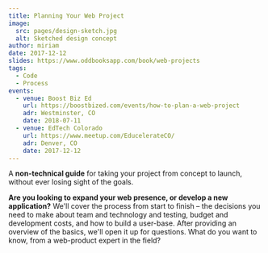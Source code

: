 ```yaml
---
title: Planning Your Web Project
image:
  src: pages/design-sketch.jpg
  alt: Sketched design concept
author: miriam
date: 2017-12-12
slides: https://www.oddbooksapp.com/book/web-projects
tags:
  - Code
  - Process
events:
  - venue: Boost Biz Ed
    url: https://boostbized.com/events/how-to-plan-a-web-project
    adr: Westminster, CO
    date: 2018-07-11
  - venue: EdTech Colorado
    url: https://www.meetup.com/EducelerateCO/
    adr: Denver, CO
    date: 2017-12-12
---
```


A **non-technical guide**
for taking your project from concept to launch,
without ever losing sight of the goals.

**Are you looking to expand your web presence,
or develop a new application?**
We'll cover the process from start to finish –
the decisions you need to make
about team and technology and testing,
budget and development costs,
and how to build a user-base.
After providing an overview of the basics,
we'll open it up for questions.
What do you want to know,
from a web-product expert in the field?
